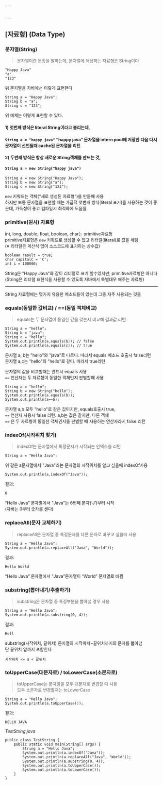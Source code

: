 ```yaml
---


---
```


<h2 id="자료형-data-type">[자료형] (Data Type)</h2>
<h3 id="문자열string">문자열(String)</h3>
<blockquote>
<p>문자열이란 문장을 말하는데, 문자열에 해당하는 자료형은 String이다</p>
</blockquote>
<pre><code>"Happy Java"  
"a"  
"123"
</code></pre>
<p>위 문자열을 자바에선 이렇게 표현한다</p>
<pre><code>String a = "Happy Java";
String b = "a";
String c = "123";
</code></pre>
<p>위 예제는 이렇게 표현할 수 있다.</p>
<h4 id="첫번째-방식은-literal-string이라고-불리는데">1) 첫번째 방식은 literal String이라고 불리는데,</h4>
<h4 id="string-a--happy-java-happy-java-문자열을-intern-pool에-저장한-다음-다시-문자열이-선언될때-cache된-문자열을-리턴"><code>String a = "happy java"</code> “happy java” 문자열을 intern pool에 저장한 다음 다시 문자열이 선언될때 cache된 문자열을 리턴</h4>
<h4 id="두번째-방식은-항상-새로운-string객체를-만드는-것">2) 두번째 방식은 항상 새로운 String객체를 만드는 것,</h4>
<h4 id="string-a--new-stringhappy-java"><code>String a = new String("happy java")</code></h4>
<pre><code>String a = new String("Happy Java");
String b = new String("a");
String c = new String("123");
</code></pre>
<p><code>new</code> 키워드는 객체(“새로 생성된 자료형”)를 만들때 사용<br>
하지만 보통 문자열을 표현할 때는 가급적 첫번째 방식(literal 표기)을 사용하는 것이 좋은데, 가독성이 좋고 컴파일시 최적화에 도움됨</p>
<h3 id="primitive원시-자료형">primitive(원시) 자료형</h3>
<p>int, long, double, float, boolean, char는  primitive자료형<br>
primitive자료형은  <code>new</code>  키워드로 생성할 수 없고 리터럴(literal)로 값을 세팅<br>
(※ 리터럴은 계산식 없이 소스코드에 표기하는 상수값)</p>
<pre><code>boolean result = true;
char capitalC = 'C';
int i = 100000;
</code></pre>
<p>String은 "Happy Java"와 같이 리터럴로 표기 할수있지만, primitive자료형은 아니다(String은 리터럴 표현식을 사용할 수 있도록 자바에서 특별대우 해주는 자료형)</p>
<hr>
<p>String 자료형에는 몇가지 유용한 메소드들이 있는데 그중 자주 사용되는 것들</p>
<h3 id="equals동일한-값비교--동일-객체비교">equals(동일한 값비교) / ==(동일 객체비교)</h3>
<blockquote>
<p>equals는 두 문자열이 동일한 값을 갖는지 비교해 결과값 리턴</p>
</blockquote>
<pre><code>String a = "hello";
String b = "java";
String c = "hello";
System.out.println(a.equals(b)); // false
System.out.println(a.equals(c)); // true
</code></pre>
<p>문자열 a, b는 "hello"와 "java"로 다르다. 따라서 equals 메소드 호출시 false리턴<br>
문자열 a,c는 "hello"와 "hello"로 같다. 따라서 true리턴</p>
<p>문자열의 값을 비교할때는 반드시 equals 사용<br>
<code>==</code>  연산자는 두 자료형이 동일한 객체인지 판별할때 사용</p>
<pre><code>String a = "hello";
String b = new String("hello");
System.out.println(a.equals(b));
System.out.println(a==b);
</code></pre>
<p>문자열 a,b 모두 "hello"로 같은 값이지만, equals호출시 true,<br>
<code>==</code>  연산자 사용시 false 리턴. a,b는 값은 같지만, 다른 객체<br>
<code>==</code> 은 두 자료형이 동일한 객체인지를 판별할 때 사용하는 연산자라서 false 리턴</p>
<h3 id="indexof시작위치-찾기">indexOf(시작위치 찾기)</h3>
<blockquote>
<p>indexOf는 문자열에서 특정문자가 시작되는 인덱스를 리턴</p>
</blockquote>
<pre><code>String a = "Hello Java";
</code></pre>
<p>위 같은 a문자열에서 "Java"라는 문자열의 시작위치를 알고 싶을때 indexOf사용</p>
<pre><code>System.out.println(a.indexOf("Java"));
</code></pre>
<p>결과:</p>
<pre><code>6
</code></pre>
<p>“Hello Java” 문자열에서 "Java"는 6번째 문자(‘J’)부터 시작<br>
(자바는 0부터 숫자를 센다)</p>
<h3 id="replaceall문자-교체하기">replaceAll(문자 교체하기)</h3>
<blockquote>
<p>replaceAll은 문자열 중 특정문자를 다른 문자로 바꾸고 싶을때 사용</p>
</blockquote>
<pre><code>String a = "Hello Java";
System.out.println(a.replaceAll("Java", "World"));
</code></pre>
<p>결과:</p>
<pre><code>Hello World
</code></pre>
<p>“Hello Java” 문자열에서 "Java"문자열이 “World” 문자열로 바뀜</p>
<h3 id="substring뽑아내기추출하기">substring(뽑아내기/추출하기)</h3>
<blockquote>
<p>substring은 문자열 중 특정부분을 뽑아낼 경우 사용</p>
</blockquote>
<pre><code>String a = "Hello Java";
System.out.println(a.substring(0, 4));
</code></pre>
<p>결과:</p>
<pre><code>Hell
</code></pre>
<p>substring(시작위치, 끝위치) 문자열의 시작위치~끝위치까지의 문자를 뽑아냄<br>
단 끝위치 앞까지 포함한다</p>
<pre><code>시작위치 &lt;= a &lt; 끝위치
</code></pre>
<h3 id="touppercase대문자로--tolowercase소문자로">toUpperCase(대문자로) / toLowerCase(소문자로)</h3>
<blockquote>
<p>toUpperCase는 문자열을 모두 대문자로 변경할 때 사용<br>
모두 소문자로 변경할때는 toLowerCase</p>
</blockquote>
<pre><code>String a = "Hello Java";
System.out.println(a.toUpperCase());
</code></pre>
<p>결과:</p>
<pre><code>HELLO JAVA
</code></pre>
<p><em>TestString.java</em></p>
<pre><code>public class TestString {
    public static void main(String[] args) {
        String a = "Hello Java";
        System.out.println(a.indexOf("Java"));
        System.out.println(a.replaceAll("Java", "World"));
        System.out.println(a.substring(0, 4));
        System.out.println(a.toUpperCase());
        System.out.println(a.toLowerCase());
    }
}
</code></pre>

